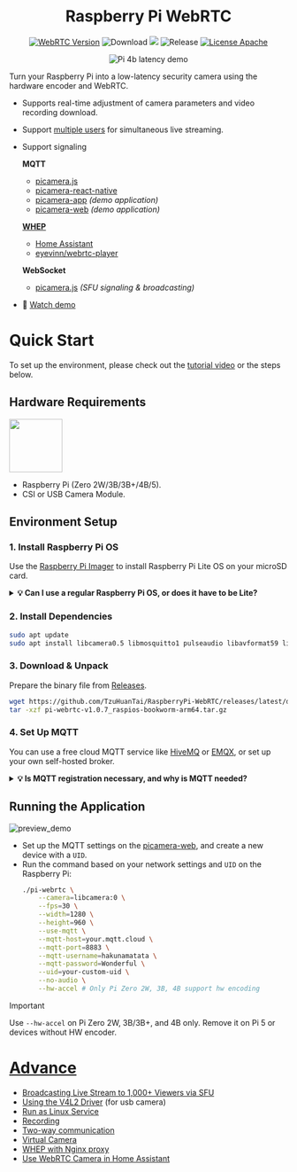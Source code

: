 <h1 align="center">
    Raspberry Pi WebRTC
</h1>

<p align="center">
    <a href="https://chromium.googlesource.com/external/webrtc/+/branch-heads/5790"><img src="https://img.shields.io/badge/libwebrtc-m115.5790-red.svg" alt="WebRTC Version"></a>
    <img src="https://img.shields.io/github/downloads/TzuHuanTai/RaspberryPi_WebRTC/total.svg?color=yellow" alt="Download">
    <img src="https://img.shields.io/badge/C%2B%2B-20-brightgreen?logo=cplusplus">
    <img src="https://img.shields.io/github/v/release/TzuHuanTai/RaspberryPi_WebRTC?color=blue" alt="Release">
    <a href="https://opensource.org/licenses/Apache-2.0"><img src="https://img.shields.io/badge/License-Apache_2.0-purple.svg" alt="License Apache"></a>
</p>

<p align=center>
    <img src="doc/pi_4b_latency_demo.gif" alt="Pi 4b latency demo">
</p>

Turn your Raspberry Pi into a low-latency security camera using the hardware encoder and WebRTC.

- Supports real-time adjustment of camera parameters and video recording download.
- Support [multiple users](doc/pi_4b_users_demo.gif) for simultaneous live streaming.
- Support signaling 

  **MQTT**
    * [picamera.js](https://www.npmjs.com/package/picamera.js)
    * [picamera-react-native](https://www.npmjs.com/package/picamera-react-native)
    * [picamera-app](https://github.com/TzuHuanTai/picamera-app) *(demo application)*
    * [picamera-web](https://app.picamera.live) *(demo application)*

  **[WHEP](https://www.ietf.org/archive/id/draft-ietf-wish-whep-02.html)**
    * [Home Assistant](https://www.home-assistant.io)
    * [eyevinn/webrtc-player](https://www.npmjs.com/package/@eyevinn/webrtc-player)

  **WebSocket**
    * [picamera.js](https://github.com/TzuHuanTai/picamera.js?tab=readme-ov-file#watch-videos-via-the-sfu-server) *(SFU signaling & broadcasting)*

- 🎥 [Watch demo](https://www.youtube.com/watch?v=JZ5bcSAsXog)


# Quick Start

To set up the environment, please check out the [tutorial video](https://youtu.be/g5Npb6DsO-0) or the steps below.

## Hardware Requirements

<img src="https://assets.raspberrypi.com/static/51035ec4c2f8f630b3d26c32e90c93f1/2b8d7/zero2-hero.webp" height="96">

* Raspberry Pi (Zero 2W/3B/3B+/4B/5).
* CSI or USB Camera Module.

## Environment Setup

### 1. Install Raspberry Pi OS

Use the [Raspberry Pi Imager](https://www.raspberrypi.com/software/) to install Raspberry Pi Lite OS on your microSD card.

<details>
  <summary>
    <b>💡 Can I use a regular Raspberry Pi OS, or does it have to be Lite?</b>
  </summary>

> You can use either the Lite or full Raspberry Pi OS (the official recommended versions), but Lite OS is generally more efficient.

</details>

### 2. Install Dependencies

```bash
sudo apt update
sudo apt install libcamera0.5 libmosquitto1 pulseaudio libavformat59 libswscale6
```

### 3. Download & Unpack

Prepare the binary file from [Releases](https://github.com/TzuHuanTai/RaspberryPi-WebRTC/releases).
```bash
wget https://github.com/TzuHuanTai/RaspberryPi-WebRTC/releases/latest/download/pi-webrtc-v1.0.7_raspios-bookworm-arm64.tar.gz
tar -xzf pi-webrtc-v1.0.7_raspios-bookworm-arm64.tar.gz
```

### 4. Set Up MQTT

You can use a free cloud MQTT service like  [HiveMQ](https://www.hivemq.com) or [EMQX](https://www.emqx.com/en), or set up your own self-hosted broker.

<details>
  <summary>
    <b>💡 Is MQTT registration necessary, and why is MQTT needed?</b>
  </summary>

> MQTT is one option for signaling P2P connection information between your camera and the client UI. WHEP, on the other hand, runs an HTTP service locally and does not require a third-party server. It is only suitable for devices with a public hostname. If you choose to self-host an MQTT server (e.g., [Mosquitto](doc/SETUP_MOSQUITTO.md)) and need to access the signaling server remotely via mobile data, you may need to set up DDNS, port forwarding, and SSL/TLS.

</details>

## Running the Application

![preview_demo](https://github.com/user-attachments/assets/d472b6e0-8104-4aaf-b02b-9925c5c363d0)

* Set up the MQTT settings on the [picamera-web](https://app.picamera.live), and create a new device with a `UID`.
* Run the command based on your network settings and `UID` on the Raspberry Pi:
    ```bash
    ./pi-webrtc \
        --camera=libcamera:0 \
        --fps=30 \
        --width=1280 \
        --height=960 \
        --use-mqtt \
        --mqtt-host=your.mqtt.cloud \
        --mqtt-port=8883 \
        --mqtt-username=hakunamatata \
        --mqtt-password=Wonderful \
        --uid=your-custom-uid \
        --no-audio \
        --hw-accel # Only Pi Zero 2W, 3B, 4B support hw encoding
    ```

> [!IMPORTANT]
> Use `--hw-accel` on Pi Zero 2W, 3B/3B+, and 4B only. Remove it on Pi 5 or devices without HW encoder.

# [Advance](https://github.com/TzuHuanTai/RaspberryPi_WebRTC/wiki/Advanced-Settings)

- [Broadcasting Live Stream to 1,000+ Viewers via SFU](https://github.com/TzuHuanTai/RaspberryPi-WebRTC/wiki/Advanced-Settings#broadcasting-live-stream-to-1000-viewers-via-sfu)
- [Using the V4L2 Driver](https://github.com/TzuHuanTai/RaspberryPi-WebRTC/wiki/Advanced-Settings#using-the-legacy-v4l2-driver) (for usb camera)
- [Run as Linux Service](https://github.com/TzuHuanTai/RaspberryPi-WebRTC/wiki/Advanced-Settings#run-as-linux-service)
- [Recording](https://github.com/TzuHuanTai/RaspberryPi-WebRTC/wiki/Advanced-Settings#recording)
- [Two-way communication](https://github.com/TzuHuanTai/RaspberryPi-WebRTC/wiki/Advanced-Settings#two-way-communication)
- [Virtual Camera](https://github.com/TzuHuanTai/RaspberryPi-WebRTC/wiki/Advanced-Settings##virtual-camera)
- [WHEP with Nginx proxy](https://github.com/TzuHuanTai/RaspberryPi-WebRTC/wiki/Advanced-Settings#whep-with-nginx-proxy)
- [Use WebRTC Camera in Home Assistant](https://github.com/TzuHuanTai/RaspberryPi-WebRTC/wiki/Advanced-Settings#use-webrtc-camera-in-home-assistant)
